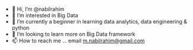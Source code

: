 - 👋 Hi, I’m @nabilrahim
- 👀 I’m interested in Big Data
- 🌱 I’m currently a beginner in learning data analytics, data engineering & python
- 💞️ I’m looking to learn more on Big Data framework
- 📫 How to reach me ... email m.nabilrahim@gmail.com

<!---
nabilrahim/nabilrahim is a ✨ special ✨ repository because its `README.md` (this file) appears on your GitHub profile.
You can click the Preview link to take a look at your changes.
--->
